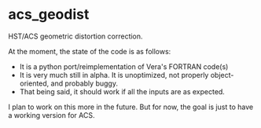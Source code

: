 # acs_geodist

HST/ACS geometric distortion correction.

At the moment, the state of the code is as follows:
- It is a python port/reimplementation of Vera's FORTRAN code(s)
- It is very much still in alpha. It is unoptimized, not properly object-oriented, and probably buggy.
- That being said, it should work if all the inputs are as expected.

I plan to work on this more in the future.
But for now, the goal is just to have a working version for ACS.
